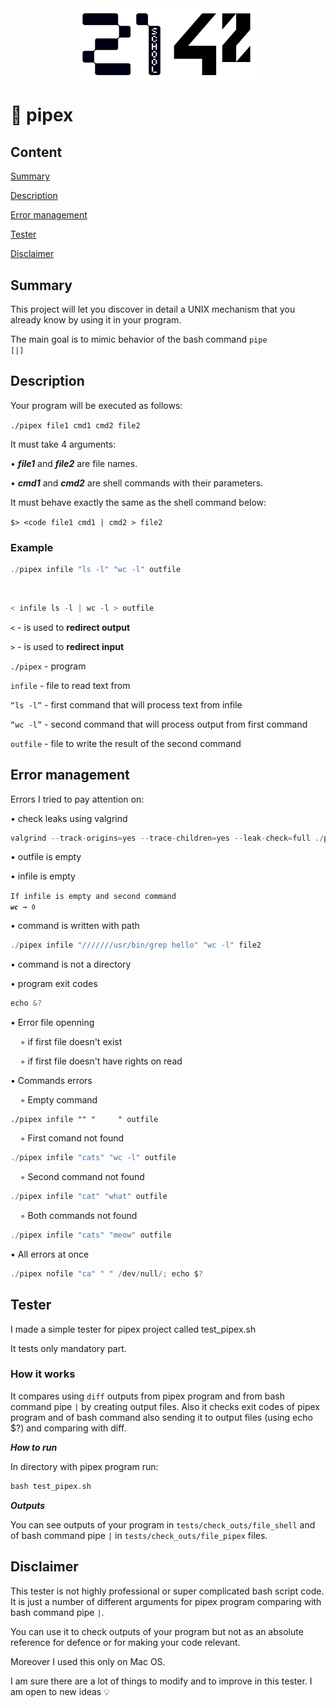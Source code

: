 <div align="center" style="max-width: auto; max-height: auto">
	<img src="info/imgs/21_42.png" style="width: 300px" align="center">
</div>

# 💈 pipex

## Content

[Summary](https://github.com/D-Dashka/pipex#summary)

[Description](https://github.com/D-Dashka/pipex#Description)

[Error management](https://github.com/D-Dashka/pipex#error-management)

[Tester](https://github.com/D-Dashka/pipex#tester)

[Disclaimer](https://github.com/D-Dashka/pipex#disclaimer)

## Summary

This project will let you discover in detail a UNIX mechanism that you already know by using it in your program.

The main goal is to mimic behavior of the bash command <code>pipe [|]</code>

## Description

Your program will be executed as follows:

<code>./pipex file1 cmd1 cmd2 file2</code>

It must take 4 arguments:

• ***file1*** and ***file2*** are file names.

• ***cmd1*** and ***cmd2*** are shell commands with their parameters.

It must behave exactly the same as the shell command below:

<code>$> <code file1 cmd1 | cmd2 > file2</code>

### Example
```c
./pipex infile "ls -l" "wc -l" outfile
```
<br>

```c
< infile ls -l | wc -l > outfile
```

`<` - is used to **redirect output**

`>` - is used to **redirect input**

`./pipex` - program

`infile` - file to read text from

`“ls -l”` - first command that will process text from infile

`“wc -l”` - second command that will process output from first command

`outfile` - file to write the result of the second command

## Error management

Errors I tried to pay attention on:

• check leaks using valgrind
```c
valgrind --track-origins=yes --trace-children=yes --leak-check=full ./pipex [args]
```
• outfile is empty

• infile is empty
    
<code>If infile is empty and second command ***`wc`*** → `0`</code>
    
• command is written with path
```c
./pipex infile "///////usr/bin/grep hello" "wc -l" file2
```
• command is not a directory

• program exit codes
```c  
echo &?
```
• Error file openning

&nbsp;&nbsp;&nbsp;&nbsp;◦ if first file doesn't exist

&nbsp;&nbsp;&nbsp;&nbsp;◦ if first file doesn't have rights on read

• Commands errors
    
&nbsp;&nbsp;&nbsp;&nbsp;◦ Empty command
```
./pipex infile "" "     " outfile
```
&nbsp;&nbsp;&nbsp;&nbsp;◦ First comand not found

```c
./pipex infile "cats" "wc -l" outfile
```
&nbsp;&nbsp;&nbsp;&nbsp;◦ Second command not found
```c
./pipex infile "cat" "what" outfile
```
&nbsp;&nbsp;&nbsp;&nbsp;◦ Both commands not found
```c
./pipex infile "cats" "meow" outfile
```
• All errors at once
```c
./pipex nofile "ca" " " /dev/null/; echo $?
```
## Tester

I made a simple tester for pipex project called test_pipex.sh
		
It tests only mandatory part.

### How it works

It compares using <code>diff</code> outputs from pipex program and from bash command pipe <code>|</code> by creating output files. 
Also it checks exit codes of pipex program and of bash command also sending it to output files (using echo $?) and comparing with diff.

***How to run***

In directory with pipex program run:
```c
bash test_pipex.sh
```
***Outputs***

You can see outputs of your program in <code>tests/check_outs/file_shell</code> and of bash command pipe <code>|</code> in <code>tests/check_outs/file_pipex</code> files.

## Disclaimer

This tester is not highly professional or super complicated bash script code. It is just a number of different arguments for pipex program comparing with bash command pipe <code>|</code>.

You can use it to check outputs of your program but not as an absolute reference for defence or for making your code relevant.

Moreover I used this only on Mac OS.

I am sure there are a lot of things to modify and to improve in this tester. I am open to new ideas 💡

